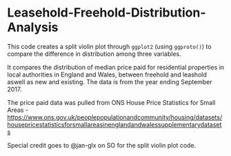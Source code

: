# Leasehold-Freehold-Distribution-Analysis

This code creates a split violin plot through `ggplot2` (using `ggproto()`) to compare the difference in distribution among three variables. 

It compares the distribution of median price paid for residential properties in local authorities in England and Wales, between freehold and leashold aswell as new and existing. The data is from the year ending September 2017. 

The price paid data was pulled from ONS House Price Statistics for Small Areas -
https://www.ons.gov.uk/peoplepopulationandcommunity/housing/datasets/housepricestatisticsforsmallareasinenglandandwalessupplementarydatasets

Special credit goes to @jan-glx on SO for the split violin plot code. 





